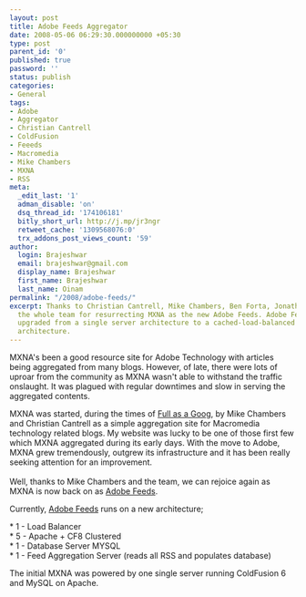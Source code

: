 ```yaml
---
layout: post
title: Adobe Feeds Aggregator
date: 2008-05-06 06:29:30.000000000 +05:30
type: post
parent_id: '0'
published: true
password: ''
status: publish
categories:
- General
tags:
- Adobe
- Aggregator
- Christian Cantrell
- ColdFusion
- Feeeds
- Macromedia
- Mike Chambers
- MXNA
- RSS
meta:
  _edit_last: '1'
  adman_disable: 'on'
  dsq_thread_id: '174106181'
  bitly_short_url: http://j.mp/jr3ngr
  retweet_cache: '1309568076:0'
  trx_addons_post_views_count: '59'
author:
  login: Brajeshwar
  email: brajeshwar@gmail.com
  display_name: Brajeshwar
  first_name: Brajeshwar
  last_name: Oinam
permalink: "/2008/adobe-feeds/"
excerpt: Thanks to Christian Cantrell, Mike Chambers, Ben Forta, Jonathan Wall, and
  the whole team for resurrecting MXNA as the new Adobe Feeds. Adobe Feeds have been
  upgraded from a single server architecture to a cached-load-balanced multi server
  architecture.
---
```

<p>MXNA's been a good resource site for Adobe Technology with articles being aggregated from many blogs. However, of late, there were lots of uproar from the community as MXNA wasn't able to withstand the traffic onslaught. It was plagued with regular downtimes and slow in serving the aggregated contents.</p>
<p>MXNA was started, during the times of <a href="http://fullasagoog.com/">Full as a Goog</a>, by Mike Chambers and Christian Cantrell as a simple aggregation site for Macromedia technology related blogs. My website was lucky to be one of those first few which MXNA aggregated during its early days. With the move to Adobe, MXNA grew tremendously, outgrew its infrastructure and it has been really seeking attention for an improvement.<br />
<br />
Well, thanks to Mike Chambers and the team, we can rejoice again as MXNA is now back on as <a href="http://feeds.adobe.com/">Adobe Feeds</a>.</p>
<p>Currently, <a href="http://feeds.adobe.com/">Adobe Feeds</a> runs on a new architecture;</p>
<p>* 1 - Load Balancer<br />
* 5 - Apache + CF8 Clustered<br />
* 1 - Database Server MYSQL<br />
* 1 - Feed Aggregation Server (reads all RSS and populates database)</p>
<p>The initial MXNA was powered by one single server running ColdFusion 6 and MySQL on Apache.</p>
